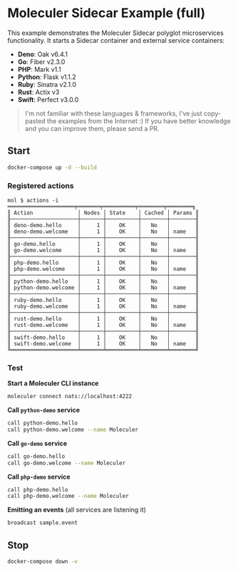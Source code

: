 # Moleculer Sidecar Example (full)

This example demonstrates the Moleculer Sidecar polyglot microservices functionality. It starts a Sidecar container and external service containers:

- **Deno**: Oak v6.4.1
- **Go**: Fiber v2.3.0
- **PHP**: Mark v1.1
- **Python**: Flask v1.1.2
- **Ruby**: Sinatra v2.1.0
- **Rust**: Actix v3
- **Swift**: Perfect v3.0.0

>I'm not familiar with these languages & frameworks, I've just copy-pasted the examples from the Internet :) If you have better knowledge and you can improve them, please send a PR.

## Start

```bash
docker-compose up -d --build
```

### Registered actions
```
mol $ actions -i
═════════════════════╤═══════╤══════════╤════════╤════════╗
║ Action              │ Nodes │ State    │ Cached │ Params ║
╟─────────────────────┼───────┼──────────┼────────┼────────╢
║ deno-demo.hello     │     1 │    OK    │   No   │        ║
║ deno-demo.welcome   │     1 │    OK    │   No   │ name   ║
╟─────────────────────┼───────┼──────────┼────────┼────────╢
║ go-demo.hello       │     1 │    OK    │   No   │        ║
║ go-demo.welcome     │     1 │    OK    │   No   │ name   ║
╟─────────────────────┼───────┼──────────┼────────┼────────╢
║ php-demo.hello      │     1 │    OK    │   No   │        ║
║ php-demo.welcome    │     1 │    OK    │   No   │ name   ║
╟─────────────────────┼───────┼──────────┼────────┼────────╢
║ python-demo.hello   │     1 │    OK    │   No   │        ║
║ python-demo.welcome │     1 │    OK    │   No   │ name   ║
╟─────────────────────┼───────┼──────────┼────────┼────────╢
║ ruby-demo.hello     │     1 │    OK    │   No   │        ║
║ ruby-demo.welcome   │     1 │    OK    │   No   │ name   ║
╟─────────────────────┼───────┼──────────┼────────┼────────╢
║ rust-demo.hello     │     1 │    OK    │   No   │        ║
║ rust-demo.welcome   │     1 │    OK    │   No   │ name   ║
╟─────────────────────┼───────┼──────────┼────────┼────────╢
║ swift-demo.hello    │     1 │    OK    │   No   │        ║
║ swift-demo.welcome  │     1 │    OK    │   No   │ name   ║
╚═════════════════════╧═══════╧══════════╧════════╧════════╝
```

### Test
**Start a Moleculer CLI instance**
```bash
moleculer connect nats://localhost:4222
```

**Call `python-demo` service**
```bash
call python-demo.hello
call python-demo.welcome --name Moleculer
```

**Call `go-demo` service**
```bash
call go-demo.hello
call go-demo.welcome --name Moleculer
```

**Call `php-demo` service**
```bash
call php-demo.hello
call php-demo.welcome --name Moleculer
```

**Emitting an events** (all services are listening it)
```bash
broadcast sample.event
```

## Stop
```bash
docker-compose down -v
```

